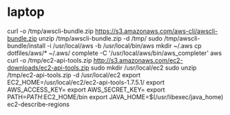 # laptop
curl -o /tmp/awscli-bundle.zip https://s3.amazonaws.com/aws-cli/awscli-bundle.zip
unzip /tmp/awscli-bundle.zip -d /tmp/
sudo /tmp/awscli-bundle/install -i /usr/local/aws -b /usr/local/bin/aws
mkdir ~/.aws
cp dotfiles/aws/* ~/.aws/
complete -C '/usr/local/aws/bin/aws_completer' aws
curl -o /tmp/ec2-api-tools.zip http://s3.amazonaws.com/ec2-downloads/ec2-api-tools.zip
sudo mkdir /usr/local/ec2
sudo unzip /tmp/ec2-api-tools.zip -d /usr/local/ec2
export EC2_HOME=/usr/local/ec2/ec2-api-tools-1.7.5.1/
export AWS_ACCESS_KEY=
export AWS_SECRET_KEY=
export PATH=$PATH:$EC2_HOME/bin
export JAVA_HOME=$(/usr/libexec/java_home)
ec2-describe-regions
